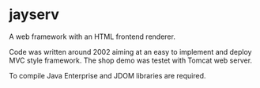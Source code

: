 # jayserv
A web framework with an HTML frontend renderer. 

Code was written around 2002 aiming at an easy to implement and deploy MVC style framework. The shop demo was testet with Tomcat web server.

To compile Java Enterprise and JDOM libraries are required.

